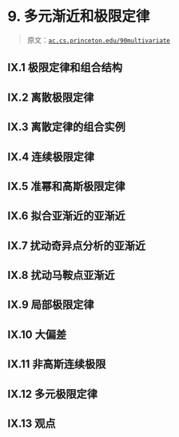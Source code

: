 # 9\.   多元渐近和极限定律

> 原文：[`ac.cs.princeton.edu/90multivariate`](https://ac.cs.princeton.edu/90multivariate)

## IX.1 极限定律和组合结构

## IX.2 离散极限定律

## IX.3 离散定律的组合实例

## IX.4 连续极限定律

## IX.5 准幂和高斯极限定律

## IX.6 拟合亚渐近的亚渐近

## IX.7 扰动奇异点分析的亚渐近

## IX.8 扰动马鞍点亚渐近

## IX.9 局部极限定律

## IX.10 大偏差

## IX.11 非高斯连续极限

## IX.12 多元极限定律

## IX.13 观点
